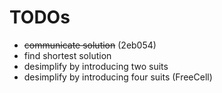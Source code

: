 # TODOs
- ~~communicate solution~~ (2eb054)
- find shortest solution
- desimplify by introducing two suits
- desimplify by introducing four suits (FreeCell)